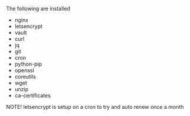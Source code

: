 The following are installed

- nginx 
- letsencrypt
- vault
- curl 
- jq 
- git 
- cron 
- python-pip 
- openssl 
- coreutils 
- wget 
- unzip 
- ca-certificates 

NOTE! letsencrypt is setup on a cron to try and auto renew once a month
